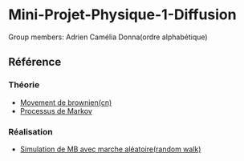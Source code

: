 # Mini-Projet-Physique-1-Diffusion
Group members: Adrien Camélia Donna(ordre alphabétique)

## Référence
### Théorie
- [Movement de brownien(cn)](https://zh.wikipedia.org/wiki/%E5%B8%83%E6%9C%97%E8%BF%90%E5%8A%A8)
- [Processus de Markov](https://zh.wikipedia.org/wiki/%E5%B8%83%E6%9C%97%E8%BF%90%E5%8A%A8)
### Réalisation
- [Simulation de MB avec marche aléatoire(random walk)](https://zhuanlan.zhihu.com/p/24935271)